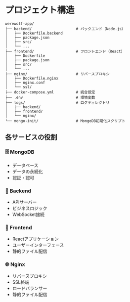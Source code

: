 # プロジェクト構造

```
werewolf-app/
├── backend/                    # バックエンド（Node.js）
│   ├── Dockerfile.backend
│   ├── package.json
│   ├── src/
│   └── ...
├── frontend/                   # フロントエンド（React）
│   ├── Dockerfile
│   ├── package.json
│   ├── src/
│   └── ...
├── nginx/                      # リバースプロキシ
│   ├── Dockerfile.nginx
│   ├── nginx.conf
│   └── ssl/
├── docker-compose.yml          # 統合設定
├── .env                        # 環境変数
├── logs/                       # ログディレクトリ
│   ├── backend/
│   ├── frontend/
│   └── nginx/
└── mongo-init/                 # MongoDB初期化スクリプト
```

## 各サービスの役割

### 🗄️ **MongoDB**

- データベース
- データの永続化
- 認証・認可

### 🔧 **Backend**

- APIサーバー
- ビジネスロジック
- WebSocket接続

### 🎨 **Frontend**

- Reactアプリケーション
- ユーザーインターフェース
- 静的ファイル配信

### 🌐 **Nginx**

- リバースプロキシ
- SSL終端
- ロードバランサー
- 静的ファイル配信
